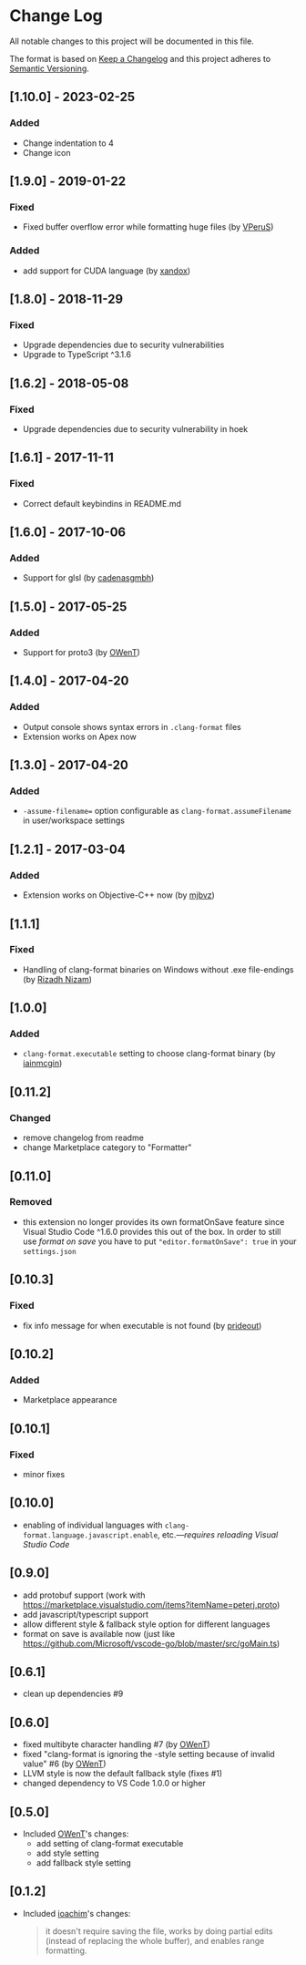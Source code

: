 # Change Log
All notable changes to this project will be documented in this file.

The format is based on [Keep a Changelog](http://keepachangelog.com/) and this project adheres to [Semantic Versioning](http://semver.org/).

## [1.10.0] - 2023-02-25
### Added
- Change indentation to 4
- Change icon

## [1.9.0] - 2019-01-22
### Fixed
- Fixed buffer overflow error while formatting huge files (by [VPeruS](https://github.com/VPeruS))
### Added
- add support for CUDA language (by [xandox](https://github.com/xandox))

## [1.8.0] - 2018-11-29
### Fixed
- Upgrade dependencies due to security vulnerabilities
- Upgrade to TypeScript ^3.1.6

## [1.6.2] - 2018-05-08
### Fixed
- Upgrade dependencies due to security vulnerability in hoek

## [1.6.1] - 2017-11-11
### Fixed
- Correct default keybindins in README.md

## [1.6.0] - 2017-10-06
### Added
- Support for glsl (by [cadenasgmbh](https://github.com/cadenasgmbh/))

## [1.5.0] - 2017-05-25
### Added
- Support for proto3 (by [OWenT](https://github.com/owt5008137))

## [1.4.0] - 2017-04-20
### Added
- Output console shows syntax errors in `.clang-format` files
- Extension works on Apex now

## [1.3.0] - 2017-04-20
### Added
- ```-assume-filename=``` option configurable as ```clang-format.assumeFilename``` in user/workspace settings

## [1.2.1] - 2017-03-04
### Added
- Extension works on Objective-C++ now (by [mjbvz](https://github.com/mjbvz))

## [1.1.1]
### Fixed
- Handling of clang-format binaries on Windows without .exe file-endings (by [Rizadh Nizam](https://github.com/rizadh))

## [1.0.0]
### Added
- ```clang-format.executable``` setting to choose clang-format binary (by [iainmcgin](https://github.com/iainmcgin))

## [0.11.2]
### Changed
- remove changelog from readme
- change Marketplace category to "Formatter"

## [0.11.0]
### Removed
- this extension no longer provides its own formatOnSave feature since Visual Studio Code ^1.6.0 provides this out of the box. In order to still use *format on save* you have to put ```"editor.formatOnSave": true``` in your ```settings.json```

## [0.10.3]
### Fixed
- fix info message for when executable is not found (by [prideout](https://github.com/prideout))

## [0.10.2]
### Added
- Marketplace appearance

## [0.10.1]
### Fixed
- minor fixes

## [0.10.0]
- enabling of individual languages with ```clang-format.language.javascript.enable```, etc.*—requires reloading Visual Studio Code*

## [0.9.0]
- add protobuf support (work with https://marketplace.visualstudio.com/items?itemName=peterj.proto)
- add javascript/typescript support
- allow different style & fallback style option for different languages
- format on save is available now (just like https://github.com/Microsoft/vscode-go/blob/master/src/goMain.ts)

## [0.6.1]
- clean up dependencies #9

## [0.6.0]
- fixed multibyte character handling #7 (by [OWenT](https://github.com/owt5008137))
- fixed "clang-format is ignoring the -style setting because of invalid value" #6 (by [OWenT](https://github.com/owt5008137))
- LLVM style is now the default fallback style (fixes #1)
- changed dependency to VS Code 1.0.0 or higher

## [0.5.0]
- Included [OWenT](https://github.com/owt5008137)'s changes:
  - add setting of clang-format executable
  - add style setting
  - add fallback style setting

## [0.1.2]
- Included [ioachim](https://github.com/ioachim/)'s changes:
  > it doesn't require saving the file, works by doing partial edits (instead of replacing the whole buffer), and enables range formatting.
